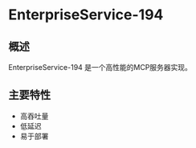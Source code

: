 # EnterpriseService-194

## 概述

EnterpriseService-194 是一个高性能的MCP服务器实现。

## 主要特性

- 高吞吐量
- 低延迟
- 易于部署
